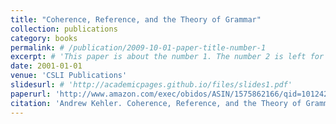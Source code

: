 ```yaml
---
title: "Coherence, Reference, and the Theory of Grammar"
collection: publications
category: books
permalink: # /publication/2009-10-01-paper-title-number-1
excerpt: # 'This paper is about the number 1. The number 2 is left for future work.'
date: 2001-01-01
venue: 'CSLI Publications'
slidesurl: # 'http://academicpages.github.io/files/slides1.pdf'
paperurl: 'http://www.amazon.com/exec/obidos/ASIN/1575862166/qid=1012429713/sr=12-1/102-6901625-5880126' 
citation: 'Andrew Kehler. Coherence, Reference, and the Theory of Grammar, CSLI Publications, 2002.'
---
```


